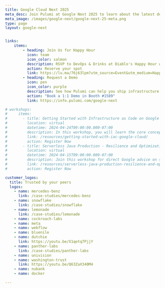 ```yaml
---
title: Google Cloud Next 2025
meta_desc: Join Pulumi at Google Next 2025 to learn about the latest developments in Infrastructure as Code, Google Cloud integrations, platform engineering, and more.
meta_image: /images/google-next/google-next-25-meta.png
type: page
layout: google-next


links:
    items:
        - heading: Join Us for Happy Hour
          icon: team
          icon_color: salmon
          description: RSVP to DevOps & Drinks at Diablo's Happy Hour with Honeycomb, Oso and Buildkite for an evening of networking and nightlife, where cloud pioneers and digital innovators unite over signature margaritas.<br/><br/>Wednesday, April 9, 6:30-9:30 pm PT at Diablo’s Cantina in the Luxor Hotel
          action: Reserve your spot
          link: https://lu.ma/76j63lpm?utm_source=Event&utm_medium=Happy+Hour+at+Google+Cloud+Next+2025
        - heading: Request a Demo
          icon: pen
          icon_color: purple
          description: See how Pulumi can help you ship infrastructure faster, and manage Google Cloud resources. Ready for a change?
          action: "Book a 1:1 Demo in Booth #1589"
          link: https://info.pulumi.com/google-next

# workshops:
#     items:
#       - title: Getting Started with Infrastructure as Code on Google Cloud
#         location: virtual
#         datetime: 2024-04-24T09:00:00.000-07:00
#         description: In this workshop, you will learn the core concepts needed to effectively deploy resources on Google Cloud with Pulumi.
#         link: /resources/getting-started-with-iac-google-cloud/
#         action: Register Now
#       - title: Serverless Java Production - Resilience and Optimization in GCP
#         location: virtual
#         datetime: 2024-04-15T09:00:00.000-07:00
#         description: Join this workshop for direct Google advice on serverless architecture, delivered with the power and convenience of Pulumi’s cloud orchestration platform.
#         link: /resources/serverless-java-production-resilience-and-optimization-gcp/
#         action: Register Now

customer_logos:
  title: Trusted by your peers
  logos:
    - name: mercedes-benz
      link: /case-studies/mercedes-benz
    - name: snowflake
      link: /case-studies/snowflake
    - name: lemonade
      link: /case-studies/lemonade
    - name: cockroach-labs
    - name: meta
    - name: webflow
    - name: bluenile
    - name: dutchie
      link: https://youtu.be/X1qetq7PjjY
    - name: panther-labs
      link: /case-studies/panther-labs
    - name: univision
    - name: washington-trust
      link: https://youtu.be/Q63ZaX340M4
    - name: nubank
    - name: docker

---
```

